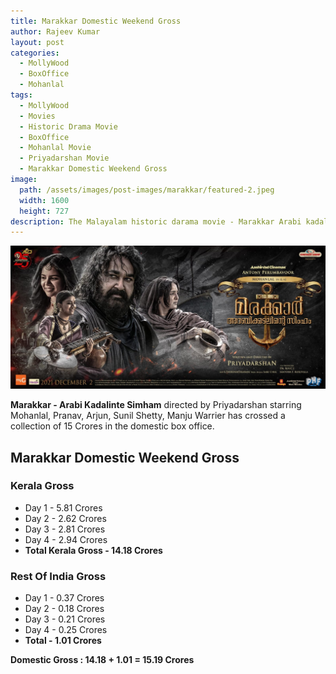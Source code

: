 ```yaml
---
title: Marakkar Domestic Weekend Gross
author: Rajeev Kumar
layout: post
categories:
  - MollyWood
  - BoxOffice
  - Mohanlal
tags:
  - MollyWood
  - Movies
  - Historic Drama Movie
  - BoxOffice
  - Mohanlal Movie
  - Priyadarshan Movie
  - Marakkar Domestic Weekend Gross
image: 
  path: /assets/images/post-images/marakkar/featured-2.jpeg
  width: 1600
  height: 727
description: The Malayalam historic darama movie - Marakkar Arabi kadalinte Simham - has crossed a collection of 15 Crores in the domestic box office.
---
```

![Marakkar arabi kadalinte simham featured image](/assets/images/post-images/marakkar/featured-2.jpeg)

**Marakkar - Arabi Kadalinte Simham** directed by Priyadarshan starring Mohanlal, Pranav, Arjun, Sunil Shetty, Manju Warrier has crossed a collection of 15 Crores in the domestic box office.

## Marakkar Domestic Weekend Gross
### Kerala Gross
- Day 1 - 5.81 Crores
- Day 2 - 2.62 Crores
- Day 3 - 2.81 Crores
- Day 4 - 2.94 Crores
- **Total Kerala Gross - 14.18 Crores**

### Rest Of India Gross
- Day 1 - 0.37 Crores
- Day 2 - 0.18 Crores
- Day 3 - 0.21 Crores
- Day 4 - 0.25 Crores
- **Total - 1.01 Crores**

**Domestic Gross : 14.18 + 1.01 = 15.19 Crores**
